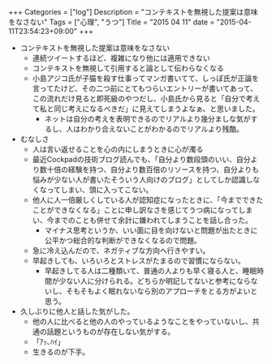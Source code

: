 +++
Categories = ["log"]
Description = "コンテキストを無視した提案は意味をなさない"
Tags = ["心理", "うつ"]
Title = "2015 04 11"
date = "2015-04-11T23:54:23+09:00"
+++

* コンテキストを無視した提案は意味をなさない
	* 連続ツイートするほど、複雑になり他には適用できない
	* コンテキストを無視して引用すると論として伝わらなくなる
	* 小島アジコ氏が子猫を殺す仕事ってマンガ書いてて、しっぽ氏が正論を言ってたけど、その二つ前にとてもつらいエントリーが書いてあって、この流れだけ見ると即死級のやつだし、小島氏から見ると「自分で考えて私と同じ考えになるべきだ」に見えてしまうよなぁ、と思いました。
		* ネットは自分の考えを表明できるのでリアルより幾分ましな気がするし、人はわかり合えないことがわかるのでリアルより残酷。
* むなしさ
	* 人は言い返せることを心の内にしまうときに心が濁る
	* 最近Cockpadの技術ブログ読んでも、「自分より数段頭のいい、自分より数十倍の経験を持つ、自分より数百倍のリソースを持つ、自分よりも悩みが少ない人が書いたそういう人向けのブログ」としてしか認識しなくなってしまい、頭に入ってこない。
	* 他人に人一倍厳しくしている人が認知症になったときに、「今までできたことができなくなる」ことに申し訳なさを感じてうつ病になってしまい、今までのことも併せて余計に嫌われてしまうことを話し合った。
		* マイナス思考というか、いい面に目を向けないと問題が出たときに公平かつ総合的な判断ができなくなるので問題。
	* 急に冷え込んだので、ネガティブな方向へ行きやすい。
	* 早起きしても、いろいろとストレスがたまるので習慣にならない。
		* 早起きしてる人は二種類いて、普通の人よりも早く寝る人と、睡眠時間が少ない人に分けられる。どちらか明記してないと参考にならないし、そもそもよく眠れないなら別のアプローチをとる方がよいと思う。
* 久しぶりに他人と話した気がした。
	* 他の人に比べると他の人のやっているようなことをやっていないし、共通の話題というものが存在しない気がする。
	* 「ｱｯ､ﾊｲ」
	* 生きるのが下手。